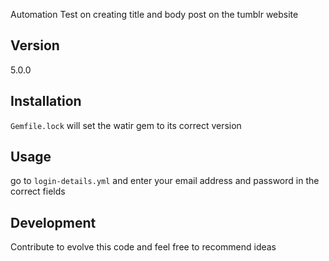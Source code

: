 Automation Test on creating title and body post on the tumblr website

Version
-----------------
5.0.0

Installation
-----------------
```Gemfile.lock``` will set the watir gem to its correct version

Usage
-----------------
go to ```login-details.yml``` and enter your email address and password in the correct fields

Development
-----------------
Contribute to evolve this code and feel free to recommend ideas 
